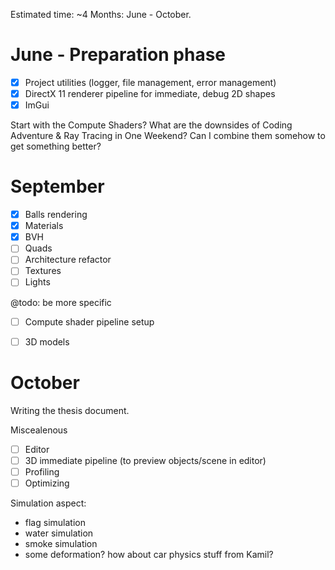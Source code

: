 Estimated time: ~4 Months: June - October.


# June - Preparation phase
- [X] Project utilities (logger, file management, error management)
- [X] DirectX 11 renderer pipeline for immediate, debug 2D shapes
- [X] ImGui

Start with the Compute Shaders? What are the downsides of Coding Adventure & 
Ray Tracing in One Weekend? Can I combine them somehow to get something better?

# September 
- [X] Balls rendering
- [X] Materials
- [X] BVH
- [ ] Quads
- [ ] Architecture refactor 
- [ ] Textures
- [ ] Lights

@todo: be more specific
- [ ] Compute shader pipeline setup
- [ ] 3D models


# October
Writing the thesis document.


Miscealenous 
- [ ] Editor
- [ ] 3D immediate pipeline (to preview objects/scene in editor)
- [ ] Profiling 
- [ ] Optimizing

Simulation aspect:
- flag simulation
- water simulation
- smoke simulation
- some deformation? how about car physics stuff from Kamil?
